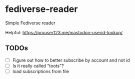 # fediverse-reader
Simple Fediverse reader

Helpful:
https://prouser123.me/mastodon-userid-lookup/

## TODOs
- [ ] Figure out how to better subscribe by account and not id
- [ ] Is it really called "toots"?
- [ ] load subscriptions from file